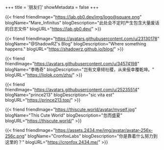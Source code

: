 +++
title = '朋友们'
showMetadata = false
+++

{{< friend
friendImage="https://lab.gb0.dev/img/logo@square.png"
blogName="Mare_Infinitus"
blogDescription="此处会不定时产生包含大量废话的日志文件"
blogURL="https://lab.gb0.dev/" >}}

{{< friend
friendImage="https://avatars.githubusercontent.com/u/23130178"
blogName="@ShadowRZ's Blog"
blogDescription="Where something happens."
blogURL="https://shadowrz.github.io/blog/" >}}

{{< friend
friendImage="https://avatars.githubusercontent.com/u/34574198"
blogName="李皓奇"
blogDescription="岂有文章倾社稷，从来佞幸覆乾坤。"
blogURL="https://liolok.com/zhs/" >}}

{{< friend
friendImage="https://avatars.githubusercontent.com/u/25235514"
blogName="prince213"
blogDescription="sic vita est"
blogURL="https://prince213.top/" >}}

{{< friend
friendImage="https://thiscute.world/avatar/myself.jpg"
blogName="This Cute World"
blogDescription="忽而盛夏"
blogURL="https://thiscute.world/" >}}

{{< friend
friendImage="https://assets.2434.me/img/avatar/avatar-256x-256c.png"
blogName="CronfoxLabs"
blogDescription="你是靠着什么努力到这里的？"
blogURL="https://cronfox.2434.me/" >}}
